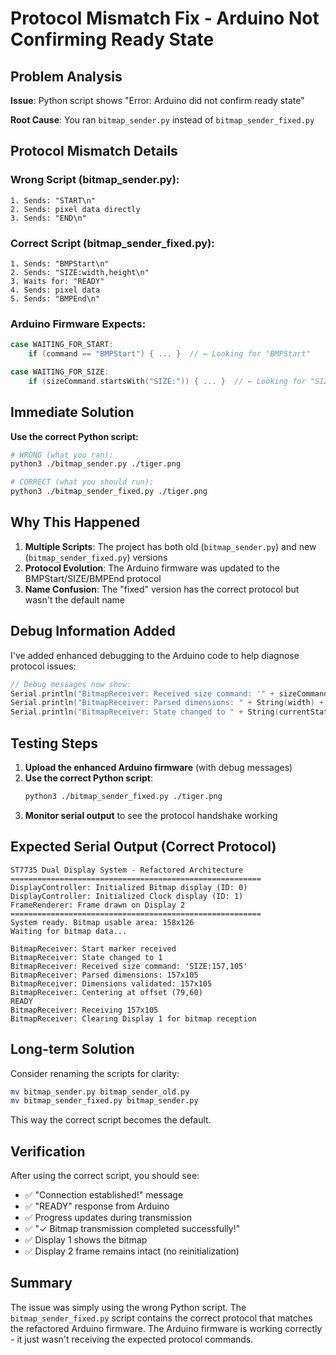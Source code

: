 # Protocol Mismatch Fix - Arduino Not Confirming Ready State

## Problem Analysis

**Issue**: Python script shows "Error: Arduino did not confirm ready state"

**Root Cause**: You ran `bitmap_sender.py` instead of `bitmap_sender_fixed.py`

## Protocol Mismatch Details

### Wrong Script (bitmap_sender.py):
```
1. Sends: "START\n"
2. Sends: pixel data directly
3. Sends: "END\n"
```

### Correct Script (bitmap_sender_fixed.py):
```
1. Sends: "BMPStart\n"
2. Sends: "SIZE:width,height\n"
3. Waits for: "READY"
4. Sends: pixel data
5. Sends: "BMPEnd\n"
```

### Arduino Firmware Expects:
```cpp
case WAITING_FOR_START:
    if (command == "BMPStart") { ... }  // ← Looking for "BMPStart"

case WAITING_FOR_SIZE:
    if (sizeCommand.startsWith("SIZE:")) { ... }  // ← Looking for "SIZE:"
```

## Immediate Solution

**Use the correct Python script:**

```bash
# WRONG (what you ran):
python3 ./bitmap_sender.py ./tiger.png

# CORRECT (what you should run):
python3 ./bitmap_sender_fixed.py ./tiger.png
```

## Why This Happened

1. **Multiple Scripts**: The project has both old (`bitmap_sender.py`) and new (`bitmap_sender_fixed.py`) versions
2. **Protocol Evolution**: The Arduino firmware was updated to the BMPStart/SIZE/BMPEnd protocol
3. **Name Confusion**: The "fixed" version has the correct protocol but wasn't the default name

## Debug Information Added

I've added enhanced debugging to the Arduino code to help diagnose protocol issues:

```cpp
// Debug messages now show:
Serial.println("BitmapReceiver: Received size command: '" + sizeCommand + "'");
Serial.println("BitmapReceiver: Parsed dimensions: " + String(width) + "x" + String(height));
Serial.println("BitmapReceiver: State changed to " + String(currentState));
```

## Testing Steps

1. **Upload the enhanced Arduino firmware** (with debug messages)
2. **Use the correct Python script**:
   ```bash
   python3 ./bitmap_sender_fixed.py ./tiger.png
   ```
3. **Monitor serial output** to see the protocol handshake working

## Expected Serial Output (Correct Protocol)

```
ST7735 Dual Display System - Refactored Architecture
========================================================
DisplayController: Initialized Bitmap display (ID: 0)
DisplayController: Initialized Clock display (ID: 1)
FrameRenderer: Frame drawn on Display 2
========================================================
System ready. Bitmap usable area: 158x126
Waiting for bitmap data...

BitmapReceiver: Start marker received
BitmapReceiver: State changed to 1
BitmapReceiver: Received size command: 'SIZE:157,105'
BitmapReceiver: Parsed dimensions: 157x105
BitmapReceiver: Dimensions validated: 157x105
BitmapReceiver: Centering at offset (79,60)
READY
BitmapReceiver: Receiving 157x105
BitmapReceiver: Clearing Display 1 for bitmap reception
```

## Long-term Solution

Consider renaming the scripts for clarity:
```bash
mv bitmap_sender.py bitmap_sender_old.py
mv bitmap_sender_fixed.py bitmap_sender.py
```

This way the correct script becomes the default.

## Verification

After using the correct script, you should see:
- ✅ "Connection established!" message
- ✅ "READY" response from Arduino
- ✅ Progress updates during transmission
- ✅ "✓ Bitmap transmission completed successfully!"
- ✅ Display 1 shows the bitmap
- ✅ Display 2 frame remains intact (no reinitialization)

## Summary

The issue was simply using the wrong Python script. The `bitmap_sender_fixed.py` script contains the correct protocol that matches the refactored Arduino firmware. The Arduino firmware is working correctly - it just wasn't receiving the expected protocol commands.